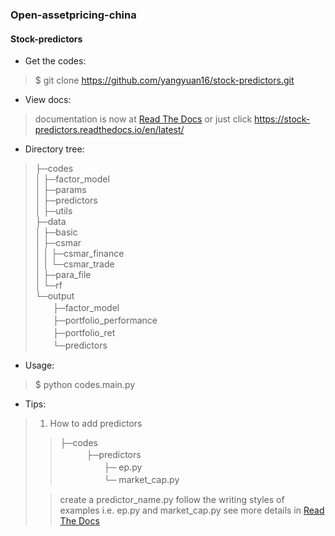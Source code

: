 
###  Open-assetpricing-china

#### Stock-predictors

* Get the codes:
 
> $ git clone https://github.com/yangyuan16/stock-predictors.git

* View docs:

> documentation is now at [Read The Docs](https://stock-predictors.readthedocs.io/en/latest/) 
> or just click https://stock-predictors.readthedocs.io/en/latest/

* Directory tree:

> ├─codes    
> │  ├─factor_model  
> │  ├─params  
> │  ├─predictors  
> │  ├─utils  
> ├─data  
> │  ├─basic  
> │  ├─csmar  
> │  │  ├─csmar_finance  
> │  │  └─csmar_trade    
> │  ├─para_file   
> │  └─rf  
> └─output  
>　　├─factor_model  
>　　├─portfolio_performance  
>　　├─portfolio_ret  
>　　└─predictors  

* Usage:

> $ python codes.main.py 

* Tips: 

> 1. How to add predictors 
>
>> ├─codes      
>>　　　├─predictors   
>>　　　　　├─ ep.py  
>>　　　　　└─ market_cap.py 
>
>> create a predictor_name.py follow the writing styles of examples i.e. ep.py and market_cap.py 
>> see more details in [Read The Docs](https://stock-predictors.readthedocs.io/en/latest/) 